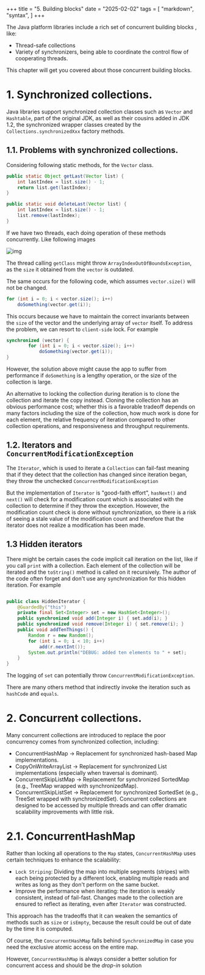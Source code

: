 +++
title = "5. Building blocks"
date = "2025-02-02"
tags = [
    "markdown",
    "syntax",
]
+++

The Java platform libraries include a rich set of concurrent building blocks
, like:
+ Thread-safe collections
+ Variety of synchronizers, being able to coordinate the control flow
of cooperating threads.

This chapter will get you covered about those concurrent building blocks.


# 1. Synchronized collections.
Java libraries support synchronized collection classes such as
`Vector` and `Hashtable`, part of the original JDK, 
as well as their cousins added in JDK 1.2, 
the synchronized wrapper classes created by the `Collections.synchronizedXxx` 
factory methods.

## 1.1. Problems with synchronized collections.
Considering following static methods, for the `Vector` class.

```java
public static Object getLast(Vector list) {
    int lastIndex = list.size() - 1;
    return list.get(lastIndex);
}

public static void deleteLast(Vector list) {
    int lastIndex = list.size() - 1;
    list.remove(lastIndex);
}
```

If we have two threads, each doing operation of these methods concurrently. Like
following images

![img](/jcip_5_vector_problem.png)

The thread calling `getClass` might throw `ArrayIndexOutOfBoundsException`,
as the `size` it obtained from the `vector` is outdated.

The same occurs for the following code, which assumes `vector.size()` will
not be changed.
```java
for (int i = 0; i < vector.size(); i++)
    doSomething(vector.get(i));
```

This occurs because we have to maintain the correct invariants between
the `size` of the vector and the underlying array of `vector` itself. To
address the problem, we can resort to `client-side` lock. For
example
```java
synchronized (vector) {
        for (int i = 0; i < vector.size(); i++)
            doSomething(vector.get(i));
}
```

However, the solution above might cause the app to suffer from 
performance if `doSomething` is a lengthy operation, or the size of
the collection is large.

An alternative to locking the collection during iteration is to clone the
collection and iterate the copy instead. Cloning the collection has an obvious 
performance cost; whether this is a favorable tradeoff depends on many factors 
including the size of the collection, how much work is done for each element, 
the relative frequency of iteration compared to other collection operations, 
and responsiveness and throughput requirements.


## 1.2. Iterators and `ConcurrentModificationException`
The `Iterator`, which is used to iterate a `Collection` can fail-fast
meaning that if they detect that the collection 
has changed since iteration began, they throw 
the unchecked `ConcurrentModificationException`

But the implementation of `Iterator` is "good-faith effort", `hasNext()`
 and `next()` will check for a modification count which is associated with the 
collection to determine if they throw the exception. However, the 
modification count check is done without synchronization,
so there is a risk of seeing a stale value of the modification count 
and therefore that the iterator does not realize 
a modification has been made.

## 1.3 Hidden iterators
There might be certain cases the code implicit call iteration on the list,
like if you call `print` with a collection. Each element of the collection will
be iterated and the `toString()` method is called on it recursively. The
author of the code often forget and don't use any synchronization for
this hidden iteration. For example

```java

public class HiddenIterator {
    @GuardedBy("this")
    private final Set<Integer> set = new HashSet<Integer>();
    public synchronized void add(Integer i) { set.add(i); }
    public synchronized void remove(Integer i) { set.remove(i); }
    public void addTenThings() {
        Random r = new Random();
        for (int i = 0; i < 10; i++)
            add(r.nextInt());
        System.out.println("DEBUG: added ten elements to " + set);
    } 
}
```

The logging of `set` can potentially throw `ConcurrentModificationException`.

There are many others method that indirectly invoke the iteration such as
`hashCode` and `equals`.

# 2. Concurrent collections.
Many concurrent collections are introduced to replace the poor
concurrency comes from synchronized collection, including:
+ ConcurrentHashMap → Replacement for synchronized hash-based Map implementations.
+ CopyOnWriteArrayList → Replacement for synchronized List implementations (especially when traversal is dominant).
+ ConcurrentSkipListMap → Replacement for synchronized SortedMap (e.g., TreeMap wrapped with synchronizedMap).
+ ConcurrentSkipListSet → Replacement for synchronized SortedSet (e.g., TreeSet wrapped with synchronizedSet).
Concurrent collections are designed to be accessed by multiple threads and
can offer dramatic scalability improvements with little risk.

# 2.1. ConcurrentHashMap
Rather than locking all operations to the `Map` states,
`ConcurrentHashMap` uses certain techniques to enhance the scalability:
+ `Lock Striping`: Dividing the map into multiple segments (stripes) with
each being protected by a different lock, enabling multiple reads and writes as long as they don't perform on the
same bucket.
+ Improve the performance when iterating: the iteration is weakly
consistent, instead of fail-fast. Changes made to the collection
are ensured to reflect as iterating, even after `Iterator` was constructed.

This approach has the tradeoffs that it can weaken the semantics of methods
such as `size` or `isEmpty`, because the result could be out of date
by the time it is computed.

Of course, the `ConcurrentHashMap` falls behind `SynchronizedMap` in 
case you need the exclusive atomic access on the entire map.

However, `ConcurrentHashMap` is always consider a better solution for
concurrent access and should be the *drop-in* solution
